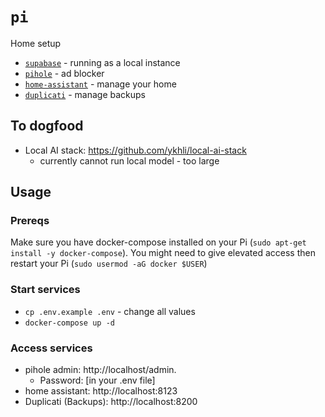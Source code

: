 # `pi`

Home setup

- [`supabase`](https://supabase.com) - running as a local instance
- [`pihole`](https://pi-hole.net/) - ad blocker
- [`home-assistant`](https://www.home-assistant.io) - manage your home
- [`duplicati`](https://github.com/duplicati/duplicati) - manage backups


## To dogfood

- Local AI stack: https://github.com/ykhli/local-ai-stack
  - currently cannot run local model - too large
 
## Usage

### Prereqs

Make sure you have docker-compose installed on your Pi (`sudo apt-get install -y docker-compose`). You might need to give elevated access then restart your Pi (`sudo usermod -aG docker $USER`)

### Start services

- `cp .env.example .env` - change all values
- `docker-compose up -d` 

### Access services

- pihole admin: http://localhost/admin.
  - Password: [in your .env file]
- home assistant: http://localhost:8123
- Duplicati (Backups): http://localhost:8200
